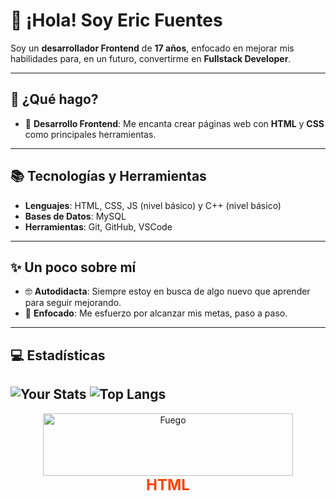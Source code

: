 # 👋 ¡Hola! Soy **Eric Fuentes**

Soy un **desarrollador Frontend** de **17 años**, enfocado en mejorar mis habilidades para, en un futuro, convertirme en **Fullstack Developer**.

---

## 🚀 ¿Qué hago?

- 🔧 **Desarrollo Frontend**: Me encanta crear páginas web con **HTML** y **CSS** como principales herramientas.

---

## 📚 Tecnologías y Herramientas

- **Lenguajes**: HTML, CSS, JS (nivel básico) y C++ (nivel básico)
- **Bases de Datos**: MySQL
- **Herramientas**: Git, GitHub, VSCode

---

## ✨ Un poco sobre mí

- 🤓 **Autodidacta**: Siempre estoy en busca de algo nuevo que aprender para seguir mejorando.
- 🎯 **Enfocado**: Me esfuerzo por alcanzar mis metas, paso a paso.

---

## 💻 Estadísticas

![Your Stats](https://github-readme-stats.vercel.app/api?username=EricFuentes7&show_icons=true&theme=radical)
![Top Langs](https://github-readme-stats.vercel.app/api/top-langs/?EricFuentes7=anuraghazra&hide_progress=true)
---

<p align="center">
    <img src="https://www.gifsanimados.org/data/media/90/fuego-imagen-animada-0419.gif" alt="Fuego" width="400" height="100"><br>
    <span style="font-size: 24px; color: #FF4500; font-weight: bold;">HTML</span>
</p>
